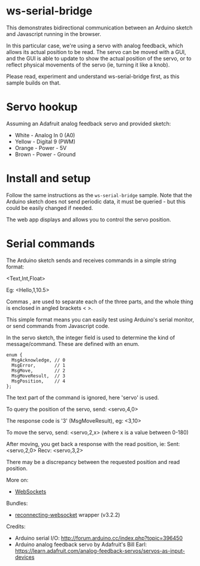 # ws-serial-bridge

This demonstrates bidirectional communication between an Arduino sketch and Javascript running in the browser.

In this particular case, we're using a servo with analog feedback, which allows its actual position to be read. The servo can be moved with a GUI, and the GUI is able to update to show the actual position of the servo, or to reflect physical movements of the servo (ie, turning it like a knob).

Please read, experiment and understand ws-serial-bridge first, as this sample builds on that.

# Servo hookup

Assuming an Adafruit analog feedback servo and provided sketch:

* White - Analog In 0 (A0)
* Yellow - Digital 9 (PWM)
* Orange - Power - 5V
* Brown - Power - Ground

# Install and setup

Follow the same instructions as the `ws-serial-bridge` sample. Note that the Arduino sketch does not send periodic data, it must be queried - but this could be easily changed if needed.

The web app displays and allows you to control the servo position.

# Serial commands

The Arduino sketch sends and receives commands in a simple string format:

  <Text,Int,Float>

Eg:
  <Hello,1,10.5>

Commas , are used to separate each of the three parts, and the whole thing is enclosed in angled brackets < >.

This simple format means you can easily test using Arduino's serial monitor, or send commands from Javascript code.

In the servo sketch, the integer field is used to determine the kind of message/command. These are defined with an enum. 

```
enum {
  MsgAcknowledge, // 0
  MsgError,       // 1
  MsgMove,        // 2
  MsgMoveResult,  // 3
  MsgPosition,    // 4
};
```

The text part of the command is ignored, here 'servo' is used.

To query the position of the servo, send:
  <servo,4,0>

The response code is '3' (MsgMoveResult), eg:
  <3,10>

To move the servo, send:
  <servo,2,x>
  (where x is a value between 0-180)

After moving, you get back a response with the read position, ie:
  Sent: <servo,2,0>
  Recv: <servo,3,2>

There may be a discrepancy between the requested position and read position.

More on:
* [WebSockets](https://developer.mozilla.org/en-US/docs/Web/API/WebSockets_API/Writing_WebSocket_client_applications)

Bundles:
* [reconnecting-websocket](https://github.com/pladaria/reconnecting-websocket) wrapper (v3.2.2)

Credits:
* Arduino serial I/O: http://forum.arduino.cc/index.php?topic=396450
* Arduino analog feedback servo by Adafruit's Bill Earl: https://learn.adafruit.com/analog-feedback-servos/servos-as-input-devices
